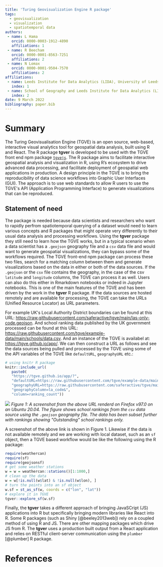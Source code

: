 ```yaml
---
title: 'Turing Geovisualization Engine R package'
tags:
  - geovisualization
  - visualization
  - spatiotemporal data
authors:
 - name: L Hama
   orcid: 0000-0003-1912-4890
   affiliations: 1
 - name: R Beecham
   orcid: 0000-0001-8563-7251
   affiliations: 2
 - name: N Lomax
   orcid: 0000-0001-9504-7570
   affiliations: 2
affiliations:
 - name: Leeds Institute for Data Analytics (LIDA), University of Leeds
   index: 1
 - name: School of Geography and Leeds Institute for Data Analytics (LIDA), University of Leeds
   index: 2
date: 9 March 2022
bibliography: paper.bib
---
```


# Summary

The Turing Geovisualisation Engine (TGVE) is an open source, web-based, interactive visual analytics tool for geospatial data analysis, built using R and React. The R package **tgver** is developed to be used with the TGVE front end npm package [`tgvejs`](https://www.npmjs.com/package/@tgve/tgvejs). The R package aims to facilitate interactive geospatial analysis and visualization in R, using R’s ecosystem to drive advanced data processing, and facilitate deployment of geospatial web applications in production. A design principle in the TGVE is to bring the reproducibility of data science workflows into Graphic User Interfaces (GUI). The approach is to use web standards to allow R users to use the TGVE's API (Application Programming Interface) to generate visualizations that can be reproduced. 

## Statement of need

The package is needed because data scientists and researchers who want to rapidly perfrom spatiotemporal querying of a dataset would need to learn various concepts and R packages that might operate very differently to their usual data analysis and processing workflows. Using the **tgver** package they still need to learn how the TGVE works, but in a typical scenario when a data scientist has a `.geojson` geography file and a `csv` data file and would want to generate geospatial visualizations, they can bypass some of the workflows required. The TGVE front-end npm package can process these two files, search for a matching column between them and generate visualizations based on the data in either or both of the data sources. If the `.geojson` or the `csv` file contains the geography, in the case of the csv `latitude` and `longitude` columns, the TGVE can process it as well. Users can also do this either in Rmarkdown notebooks or indeed in Jupyter notebooks. This is one of the main features of the TGVE and has been driven by the work in the **tgver** R package. If the data sources are hosted remotely and are available for processing, the TGVE can take the URLs (Unified Resource Locator) as URL parameters. 

For example UK's Local Authority District boundaries can be found at this URL: https://raw.githubusercontent.com/saferactive/tgve/main/las-only-code.geojson. And school ranking data published by the UK government processed can be found at this URL: https://raw.githubusercontent.com/tgve/example-data/main/schools/data.csv. And an instance of the TGVE is availabel at: https://tgve.github.io/app/. We can then construct a URL as follows and see the data sources being pulled and processed by the TGVE using some of the API variables of the TGVE like `defaultURL`, `geographyURL` etc.:

```r
# using knitr R package
knitr::include_url(
   paste0(
   "https://tgve.github.io/app/?",
   "defaultURL=https://raw.githubusercontent.com/tgve/example-data/main/schools/data.csv&",
   "geographyURL=https://raw.githubusercontent.com/saferactive/tgve/main/las-only-code.geojson&",
   "geographyColumn=la_code&",
   "column=ranking_count"))
```

![](https://pbs.twimg.com/media/FNZvMolX0AclK4l?format=jpg)
*Figure 1: A screenshot from the above URL renderd on Firefox v97.0 on an Ubuntu 20.04. The figure shows school rankings from the `csv` data source using the `.geojson` geography file. The data has been subset further with rankings showing "Outstanding" school rankings only.*

A screenshot of the above link is shown in Figure 1. Likewise if the data is not available remotely and we are working with local dataset, such as an `sf` object, then a TGVE based workflow would be like the following using the R package:

```r
require(weathercan)
require(sf)
require(geojsonsf)
# get some weather stations
w = w = weathercan::stations()[1:1000,]
# clean up the data
w = w[!is.null(w$lat) & !is.null(w$lon), ]
# turn the points into an sf object
w.sf = st_as_sf(w, coords = c("lon", "lat"))
# explore it in TGVE
tgver::explore_sf(w.sf)
```

Finally, the **tgver** takes a different approach of bringing JavaSCript (JS) applications into R but specifically bringing modern libraries like React into R. Some R packages (such as Shiny [@beeley2013web]) rely on a coupled method of using R and JS. There are other mapping packages which drive JS from R. The **tgver** uses a production built output from a React application and relies on RESTful client-server communication using the `plumber` [@plumber] R package. 

# References

